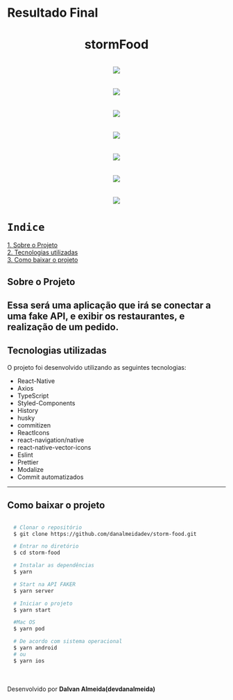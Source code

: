 <h1>Resultado Final</h1>

<h1 align="center">
  stormFood
  <br /> <br />
  <img src="src/assets/img/storm1.png" />
  <br /> <br />
  <img src="src/assets/img/storm2.png" />
    <br /> <br />
   <img src="src/assets/img/storm3.png" />
     <br /> <br />
   <img src="src/assets/img/storm4.png" />
     <br /> <br />
   <img src="src/assets/img/storm5.png" />
     <br /> <br />
   <img src="src/assets/img/storm6.png" />
     <br /> <br />
   <img src="src/assets/img/storm7.png" />
   
</h1>

# `Indice`

<a href="#projeto">1. Sobre o Projeto</a> <br />
<a href="#Tecnologias-utilizadas">2. Tecnologias utilizadas</a> <br />
<a href="#Como-baixar-o-projeto">3. Como baixar o projeto</a>

## Sobre o Projeto

Essa será uma aplicação que irá se conectar a uma fake API, e exibir os restaurantes, e realização de um pedido.
---

## Tecnologias utilizadas

O projeto foi desenvolvido utilizando as seguintes tecnologias:

- React-Native
- Axios
- TypeScript
- Styled-Components
- History
- husky
- commitizen
- ReactIcons
- react-navigation/native
- react-native-vector-icons
- Eslint
- Prettier
- Modalize
- Commit automatizados
---
## Como baixar o projeto


```bash

  # Clonar o repositório
  $ git clone https://github.com/danalmeidadev/storm-food.git

  # Entrar no diretório
  $ cd storm-food

  # Instalar as dependências
  $ yarn

  # Start na API FAKER
  $ yarn server

  # Iniciar o projeto
  $ yarn start

  #Mac OS
  $ yarn pod

  # De acordo com sistema operacional
  $ yarn android
  # ou
  $ yarn ios
```

<br /><br />
Desenvolvido por **Dalvan Almeida(devdanalmeida)**
